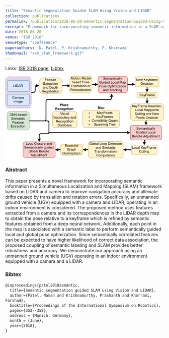 ```yaml
---
title: "Semantic Segmentation Guided SLAM Using Vision and LIDAR"
collection: publications
permalink: /publication/2018-06-20-Semantic-Segmentation-Guided-Using-Vision-LIDAR
excerpt: "Framework for incorporating semantic information in a SLAM system to alleviate drifts caused by translation and rotation errors."
date: 2018-06-20
venue: "ISR 2018"
venuetype: "conference"
paperauthors: 'N. Patel, P. Krishnamurthy, F. Khorrami'
thumbnail: "sem_slam_framework.gif"
---
```


Links: [ISR 2018 page](https://ieeexplore.ieee.org/document/8470619), [bibtex](#bibtex)

![Semantic Segmentation Guided SLAM](/images/Sem_SLAM_Framework.png)

### Abstract

This paper presents a novel framework for incorporating semantic information in a Simultaneous Localization and Mapping (SLAM) framework based on LIDAR and camera to improve navigation accuracy and alleviate drifts caused by translation and rotation errors. Specifically, an unmanned ground vehicle (UGV) equipped with a camera and LIDAR, operating in an indoor environment is considered. The proposed method uses features extracted from a camera and its correspondences in the LIDAR depth map to obtain the pose relative to a keyframe which is refined by semantic features obtained from a deep neural network. Additionally, each point in the map is associated with a semantic label to perform semantically guided local and global pose optimization. Since semantically correlated features can be expected to have higher likelihood of correct data association, the proposed coupling of semantic labeling and SLAM provides better robustness and accuracy. We demonstrate our approach using an unmanned ground vehicle (UGV) operating in an indoor environment equipped with a camera and a LIDAR.


### Bibtex
    @inproceedings{patel2018semantic,
      title={Semantic segmentation guided SLAM using Vision and LIDAR},
      author={Patel, Naman and Krishnamurthy, Prashanth and Khorrami, Farshad},
      booktitle={Proceedings of the International Symposium on Robotics},
      pages={352--358},
      address = {Munich, Germany},
      month = {June},
      year={2018},
    }
